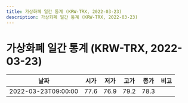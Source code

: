 ```yaml
---
title: 가상화폐 일간 통계 (KRW-TRX, 2022-03-23)
description: 가상화폐 일간 통계 (KRW-TRX, 2022-03-23)
---
```


가상화폐 일간 통계 (KRW-TRX, 2022-03-23)
===

|날짜|시가|저가|고가|종가|비고|
|--|--|--|--|--|--|
|2022-03-23T09:00:00|77.6|76.9|79.2|78.3|    |
